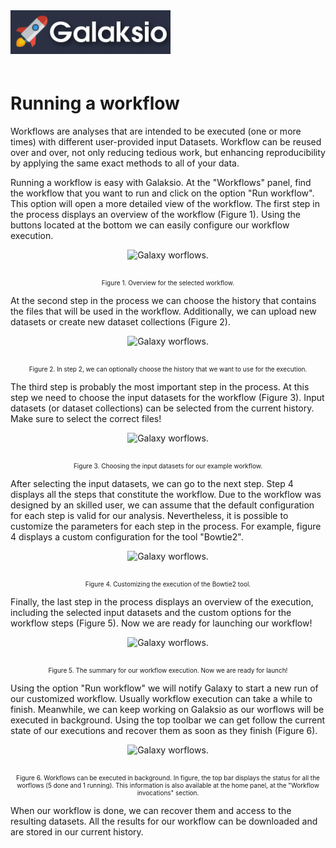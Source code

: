 <img src="galaksio_logo.png" title="Galaksio logo." style=" height: 70px !important; margin-bottom: 20px; ">
</div>


# Running a workflow
Workflows are analyses that are intended to be executed (one or more times) with different user-provided input Datasets. Workflow can be reused over and over, not only reducing tedious work, but enhancing reproducibility by applying the same exact methods to all of your data.

Running a workflow is easy with Galaksio. At the "Workflows" panel, find the workflow that you want to run and click on the option "Run workflow". This option will open a more detailed view of the workflow. The first step in the process displays an overview of the workflow (Figure 1). Using the buttons located at the bottom we can easily configure our workflow execution.

<div class="imageContainer" style="text-align:center;" >
    <img src="worflows1.png" title="Galaxy worflows." style="height: 350px !important; margin-bottom: 20px; ">
    <p class="imageLegend" style="font-size:10px;">Figure 1. Overview for the selected workflow.</p>
</div>

At the second step in the process we can choose the history that contains the files that will be used in the workflow. Additionally, we can upload new datasets or create new dataset collections (Figure 2).

<div class="imageContainer" style="text-align:center;" >
    <img src="worflows2.png" title="Galaxy worflows." style="height: 350px !important; margin-bottom: 20px; ">
    <p class="imageLegend" style="font-size:10px;">Figure 2. In step 2, we can optionally choose the history that we want to use for the execution.</p>
</div>

The third step is probably the most important step in the process. At this step we need to choose the input datasets for the workflow (Figure 3). Input datasets (or dataset collections) can be selected from the current history. Make sure to select the correct files!

<div class="imageContainer" style="text-align:center;" >
    <img src="worflows3.png" title="Galaxy worflows." style="height: 350px !important; margin-bottom: 20px; ">
    <p class="imageLegend" style="font-size:10px;">Figure 3. Choosing the input datasets for our example workflow.</p>
</div>

After selecting the input datasets, we can go to the next step. Step 4 displays all the steps that constitute the workflow. Due to the workflow was designed by an skilled user, we can assume that the default configuration for each step is valid for our analysis. Nevertheless, it is possible to customize the parameters for each step in the process. For example, figure 4 displays a custom configuration for the tool "Bowtie2".

<div class="imageContainer" style="text-align:center;" >
    <img src="worflows4.png" title="Galaxy worflows." style="height: 350px !important; margin-bottom: 20px; ">
    <p class="imageLegend" style="font-size:10px;">Figure 4. Customizing the execution of the Bowtie2 tool.</p>
</div>

Finally, the last step in the process displays an overview of the execution, including the selected input datasets and the custom options for the workflow steps (Figure 5). Now we are ready for launching our workflow!

<div class="imageContainer" style="text-align:center;" >
    <img src="worflows5.png" title="Galaxy worflows." style="height: 350px !important; margin-bottom: 20px; ">
    <p class="imageLegend" style="font-size:10px;">Figure 5. The summary for our workflow execution. Now we are ready for launch!</p>
</div>

Using the option "Run workflow" we will notify Galaxy to start a new run of our customized workflow. Usually workflow execution can take a while to finish. Meanwhile, we can keep working on Galaksio as our worflows will be executed in background. Using the top toolbar we can get follow the current state of our executions and recover them as soon as they finish (Figure 6).

<div class="imageContainer" style="text-align:center;" >
    <img src="worflows6.png" title="Galaxy worflows." style="height: 350px !important; margin-bottom: 20px; ">
    <p class="imageLegend" style="font-size:10px;">Figure 6. Workflows can be executed in background. In figure, the top bar displays the status for all the worflows (5 done and 1 running). This information is also available at the home panel, at the "Workflow invocations" section.</p>
</div>

When our workflow is done, we can recover them and access to the resulting datasets. All the results for our workflow can be downloaded and are stored in our current history.
